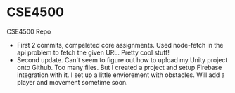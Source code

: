 # CSE4500
CSE4500 Repo

- First 2 commits, compeleted core assignments. Used node-fetch in the api problem to fetch the given URL. Pretty cool stuff!
- Second update. Can't seem to figure out how to upload my Unity project onto Github. Too many files. But I created a project and setup Firebase integration with it. I set up a little enviorement with obstacles. Will add a player and movement sometime soon. 
